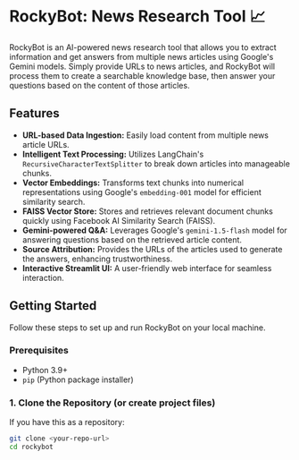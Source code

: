 # RockyBot: News Research Tool 📈

RockyBot is an AI-powered news research tool that allows you to extract information and get answers from multiple news articles using Google's Gemini models. Simply provide URLs to news articles, and RockyBot will process them to create a searchable knowledge base, then answer your questions based on the content of those articles.

## Features

* **URL-based Data Ingestion:** Easily load content from multiple news article URLs.
* **Intelligent Text Processing:** Utilizes LangChain's `RecursiveCharacterTextSplitter` to break down articles into manageable chunks.
* **Vector Embeddings:** Transforms text chunks into numerical representations using Google's `embedding-001` model for efficient similarity search.
* **FAISS Vector Store:** Stores and retrieves relevant document chunks quickly using Facebook AI Similarity Search (FAISS).
* **Gemini-powered Q&A:** Leverages Google's `gemini-1.5-flash` model for answering questions based on the retrieved article content.
* **Source Attribution:** Provides the URLs of the articles used to generate the answers, enhancing trustworthiness.
* **Interactive Streamlit UI:** A user-friendly web interface for seamless interaction.

## Getting Started

Follow these steps to set up and run RockyBot on your local machine.

### Prerequisites

* Python 3.9+
* `pip` (Python package installer)

### 1. Clone the Repository (or create project files)

If you have this as a repository:
```bash
git clone <your-repo-url>
cd rockybot